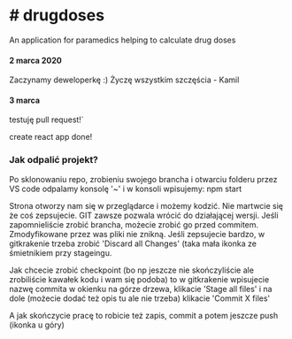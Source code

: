 # # drugdoses
An application for paramedics helping to calculate drug doses

#### 2 marca 2020
Zaczynamy deweloperkę :) Życzę wszystkim szczęścia - Kamil

#### 3 marca
testuję pull request!`

create react app done!

### Jak odpalić projekt?
Po sklonowaniu repo, zrobieniu swojego brancha i otwarciu folderu przez VS code odpalamy konsolę '~'
i w konsoli wpisujemy:
    npm start

Strona otworzy nam się w przeglądarce i możemy kodzić.
Nie martwcie się że coś zepsujecie. GIT zawsze pozwala wrócić do działającej wersji.
Jeśli zapomnieliście zrobić brancha, możecie zrobić go przed commitem. 
Zmodyfikowane przez was pliki nie znikną.
Jeśli zepsujecie bardzo, w gitkrakenie trzeba zrobić 'Discard all Changes' 
(taka mała ikonka ze śmietnikiem przy stageingu.

Jak chcecie zrobić checkpoint (bo np jeszcze nie skończyliście ale zrobiliście kawałek 
kodu i wam się podoba) to w gitkrakenie wpisujecie nazwę commita w okienku na górze drzewa, 
klikacie 'Stage all files' i na dole (możecie dodać też opis tu ale nie trzeba) klikacie 
'Commit X files'

A jak skończycie pracę to robicie też zapis, commit a potem jeszcze push (ikonka u góry)